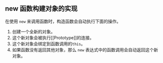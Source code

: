 ## new 函数构建对象的实现

在使用 `new` 来调用函数时，构造函数会自动执行下面的操作。

1. 创建一个全新的对象。
2. 这个新对象会被执行[[Prototype]]的连接。
3. 这个新对象会绑定到函数调用的`this`。
4. 如果函数没有返回其他对象，那么 `new` 表达式中的函数调用会自动返回这个新对象。


